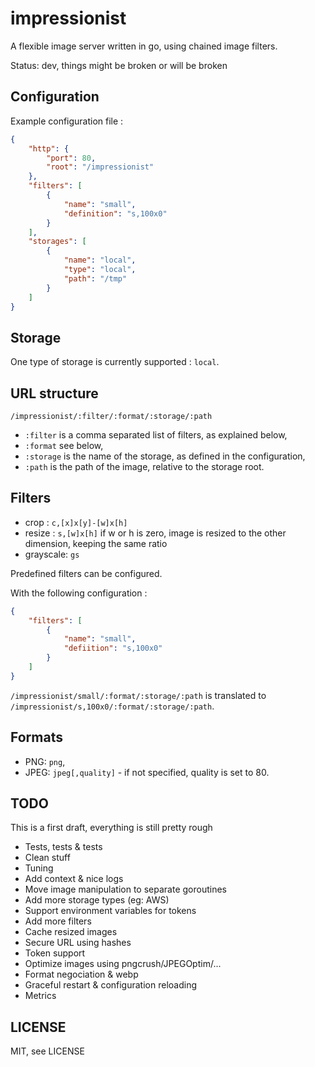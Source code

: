 impressionist
=============

A flexible image server written in go, using chained image filters.

Status: dev, things might be broken or will be broken

Configuration
-------------

Example configuration file :

```json
{
	"http": {
		"port": 80,
		"root": "/impressionist"
	},
	"filters": [
		{
			"name": "small",
			"definition": "s,100x0"
		}
	],
	"storages": [
		{
			"name": "local",
			"type": "local",
			"path": "/tmp"
		}
	]
}
```

Storage
-------

One type of storage is currently supported : `local`.

URL structure
-------------

`/impressionist/:filter/:format/:storage/:path`

* `:filter` is a comma separated list of filters, as explained below,
* `:format` see below,
* `:storage` is the name of the storage, as defined in the configuration,
* `:path` is the path of the image, relative to the storage root.

Filters
-------

* crop : `c,[x]x[y]-[w]x[h]`
* resize : `s,[w]x[h]` if w or h is zero, image is resized to the other dimension, keeping the same ratio
* grayscale: `gs`

Predefined filters can be configured.

With the following configuration :

```json
{
	"filters": [
		{
			"name": "small",
			"defiition": "s,100x0"
		}
	]
}
```

`/impressionist/small/:format/:storage/:path` is translated to `/impressionist/s,100x0/:format/:storage/:path`.

Formats
-------

* PNG: `png`,
* JPEG: `jpeg[,quality]` - if not specified, quality is set to 80.

TODO
----

This is a first draft, everything is still pretty rough

* Tests, tests & tests
* Clean stuff
* Tuning
* Add context & nice logs
* Move image manipulation to separate goroutines
* Add more storage types (eg: AWS)
* Support environment variables for tokens
* Add more filters
* Cache resized images
* Secure URL using hashes
* Token support
* Optimize images using pngcrush/JPEGOptim/...
* Format negociation & webp
* Graceful restart & configuration reloading
* Metrics

LICENSE
-------

MIT, see LICENSE
